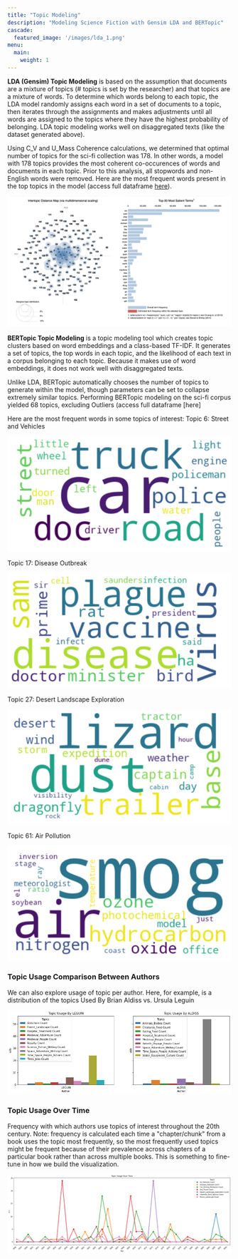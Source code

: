 ```yaml
---
title: "Topic Modeling"
description: "Modeling Science Fiction with Gensim LDA and BERTopic"
cascade:
  featured_image: '/images/lda_1.png'
menu:
  main:
    weight: 1
---
```

**LDA (Gensim) Topic Modeling** is based on the assumption that documents are a mixture of topics (# topics is set by the researcher) and that topics are a mixture of words. To determine which words belong to each topic, the LDA model randomly assigns each word in a set of documents to a topic, then iterates through the assignments and makes adjustments until all words are assigned to the topics where they have the highest probability of belonging. LDA topic modeling works well on disaggregated texts (like the dataset generated above). 

Using C_V and U_Mass Coherence calculations, we determined that optimal number of topics for the sci-fi collection was 178. In other words, a model with 178 topics provides the most coherent co-occurences of words and documents in each topic. Prior to this analysis, all stopwords and non-English words were removed. Here are the most frequent words present in the top topics in the model (access full dataframe [here](https://github.com/SF-Nexus/extracted-features/blob/main/data/LDA_output/LDA_topics_keywords_df.csv)).


<img src="https://github.com/SF-Nexus/sf-nexus-hugo-site/blob/main/static/images/lda_1.png">

**BERTopic Topic Modeling** is a topic modeling tool which creates topic clusters based on word embeddings and a class-based TF-IDF. It generates a set of topics, the top words in each topic, and the likelihood of each text in a corpus belonging to each topic. Because it makes use of word embeddings, it does not work well with disaggregated texts. 

Unlike LDA, BERTopic automatically chooses the number of topics to generate within the model, though parameters can be set to collapse extremely similar topics. Performing BERTopic modeling on the sci-fi corpus yielded 68 topics, excluding Outliers (access full dataframe [here]

Here are the most frequent words in some topics of interest: 
Topic 6: Street and Vehicles

![image](/static/images//BERTopic_Street_Car_Driving_WordCloud.png "Cars_Word_Cloud")

Topic 17: Disease Outbreak

![image](/static/images/BERTopic_Disease_Outbreak_WordCloud.png "Disease_Word_Cloud")

Topic 27: Desert Landscape Exploration

![image](/static/images/BERTopic_Desert_Landscape_Exploration_WordCloud.png "Desert_Word_Cloud")

Topic 61: Air Pollution

![image](/static/images/BERTopic_Air_Pollution_WordCloud.png "Air_Pollution_Word_Cloud")


### Topic Usage Comparison Between Authors

We can also explore usage of topic per author. Here, for example, is a distribution of the topics Used By Brian Aldiss vs. Ursula Leguin

![image](/static/images/BERTopic_Topic_Use_Comparison_Between_Aldiss_Leguin.png "Aldiss_Leguin_Topic_Comparison")

### Topic Usage Over Time

Frequency with which authors use topics of interest throughout the 20th century. 
Note: frequency is calculated each time a "chapter/chunk" from a book uses the topic most frequently, so the most frequently used topics might be frequent because of their prevalence across chapters of a particular book rather than across multiple books. This is something to fine-tune in how we build the visualization.

![image](/static/images/BERTopic_Topic_Usage_over_Time.png "Topic_Use_Over_Time")

